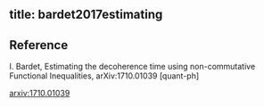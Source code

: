 title: bardet2017estimating 
---

## Reference

I. Bardet, Estimating the decoherence time using non-commutative Functional Inequalities, arXiv:1710.01039 [quant-ph]


[arxiv:1710.01039](https://arxiv.org/abs/1710.01039)


